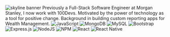 ![skyline banner](https://github.com/jonathanByersBetterbytes/jonathanByersBetterbytes/assets/146388104/a6e16f10-0aa0-4176-b0eb-31f1c5634114)
Previously a Full-Stack Software Engineer at Morgan Stanley, I now work with 100Devs. Motivated by the power of technology as a tool for positive change. Background in building custom reporting apps for Wealth Management.
![JavaScript](https://img.shields.io/badge/javascript-%23323330.svg?style=for-the-badge&logo=javascript&logoColor=%23F7DF1E)
![MongoDB](https://img.shields.io/badge/MongoDB-%234ea94b.svg?style=for-the-badge&logo=mongodb&logoColor=white)	![MySQL](https://img.shields.io/badge/mysql-%2300f.svg?style=for-the-badge&logo=mysql&logoColor=white)
![Bootstrap](https://img.shields.io/badge/bootstrap-%238511FA.svg?style=for-the-badge&logo=bootstrap&logoColor=white)
![Express.js](https://img.shields.io/badge/express.js-%23404d59.svg?style=for-the-badge&logo=express&logoColor=%2361DAFB) 
![NodeJS](https://img.shields.io/badge/node.js-6DA55F?style=for-the-badge&logo=node.js&logoColor=white)
![NPM](https://img.shields.io/badge/NPM-%23CB3837.svg?style=for-the-badge&logo=npm&logoColor=white)
![React](https://img.shields.io/badge/react-%2320232a.svg?style=for-the-badge&logo=react&logoColor=%2361DAFB)
![React Native](https://img.shields.io/badge/react_native-%2320232a.svg?style=for-the-badge&logo=react&logoColor=%2361DAFB)


<!---
jonathanByersBetterbytes/jonathanByersBetterbytes is a ✨ special ✨ repository because its `README.md` (this file) appears on your GitHub profile.
You can click the Preview link to take a look at your changes.
--->
